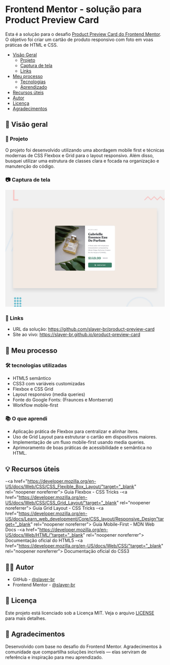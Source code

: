 # Frontend Mentor - solução para Product Preview Card

Esta é a solução para o desafio <a href="https://www.frontendmentor.io/challenges/product-preview-card-component-GO7UmttRfa" target="_blank" rel="noopener noreferrer">Product Preview Card do Frontend Mentor</a>. O objetivo foi criar um cartão de produto responsivo com foto em voas práticas de HTML e CSS.

- [Visão Geral](#-visão-geral)
  - [Projeto](#-projeto)
  - [Captura de tela](#-captura-de-tela)
  - [Links](#-links)
- [Meu processo](#-meu-processo)
  - [Tecnologias](#-tecnologias-utilizadas)
  - [Aprendizado](#-o-que-aprendi)
- [Recursos úteis](#-recursos-úteis)
- [Autor](#-autor)
- [Licença](#-licença)
- [Agradecimentos](#-agradecimentos)

## 📌 Visão geral

### 🚀 Projeto
O projeto foi desenvolvido utilizando uma abordagem mobile first e técnicas modernas de CSS Flexbox e Grid para o layout responsivo. Além disso, busquei utilizar uma estrutura de classes clara e focada na organização e manutenção do código.

### 📷 Captura de tela

![tela](./assets/images/desktop-preview.jpg)

### 🔗 Links
- URL da solução: <a href="https://github.com/slayer-br/product-preview-card" target="_blank" rel="noopener noreferrer">https://github.com/slayer-br/product-preview-card</a>
- Site ao vivo: <a href="https://slayer-br.github.io/product-preview-card" target="_blank" rel="noopener noreferrer">https://slayer-br.github.io/product-preview-card</a>

## 🚀 Meu processo

### 🛠 tecnologias utilizadas

- HTML5 semântico
- CSS3 com variáveis customizadas
- Flexbox e CSS Grid 
- Layout responsivo (media queries)
- Fonte do Google Fonts: (Fraunces e Montserrat)
- Workflow mobile-first

### 📚 O que aprendi
 
 - Aplicação prática de Flexbox para centralizar e alinhar itens.
 - Uso de Grid Layout para estruturar o cartão em dispositivos maiores.
 - Implementação de um fluxo mobile-first usando media queries.
 - Aprimoramento de boas práticas de acessibilidade e semântica no HTML.

## 💡 Recursos úteis

-<a href="https://developer.mozilla.org/en-US/docs/Web/CSS/CSS_Flexible_Box_Layout/"target="_blank" rel="noopener noreferrer"> Guia Flexbox - CSS Tricks</a>
-<a href="https://developer.mozilla.org/en-US/docs/Web/CSS/CSS_Grid_Layout/"target="_blank" rel="noopener noreferrer"> Guia Grid Layout - CSS Tricks</a>
-<a href="https://developer.mozilla.org/en-US/docs/Learn_web_development/Core/CSS_layout/Responsive_Design"target="_blank" rel="noopener noreferrer"> Guia Mobile-First - MDN Web Docs</a>
-<a href="https://developer.mozilla.org/en-US/docs/Web/HTML/"target="_blank" rel="noopener noreferrer"> Documentação oficial do HTML5</a>
-<a href="https://developer.mozilla.org/en-US/docs/Web/CSS/"target="_blank" rel="noopener noreferrer"> Documentação oficial do CSS3</a>

## 👨‍💻 Autor
- GitHub - <a href="https://github.com/slayer-br" target="_blank" rel="noopener noreferrer">@slayer-br</a>
- Frontend Mentor - <a href="https://www.frontendmentor.io/profile/slayer-br" target="_blank" rel="noopener noreferrer">@slayer-br</a>

## 🧾 Licença
Este projeto está licenciado sob a Licença MIT. Veja o arquivo [LICENSE](./LICENSE) para mais detalhes.

## 🙌 Agradecimentos
Desenvolvido com base no desafio do Frontend Mentor. Agradecimentos à comunidade que compartilha soluções incríveis — elas serviram de referência e inspiração para meu aprendizado.